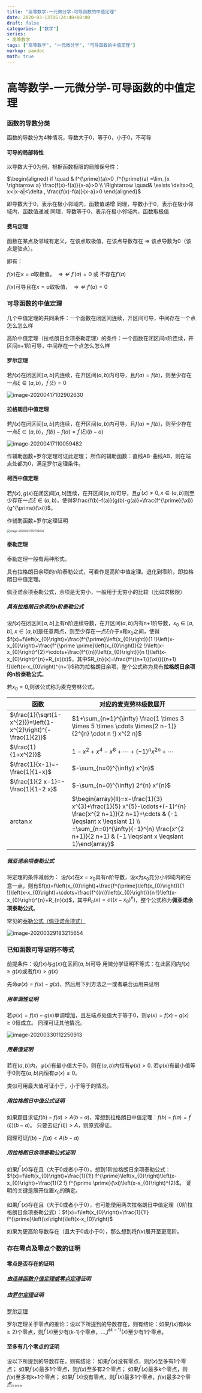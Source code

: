```yaml
---
title: "高等数学-一元微分学-可导函数的中值定理"
date: 2020-03-13T05:24:48+08:00
draft: false
categories: ["数学"]
series:
- 高等数学
tags: ["高等数学", "一元微分学", "可导函数的中值定理"] 
markup: pandoc
math: true
---
```


# 高等数学-一元微分学-可导函数的中值定理

### 函数的导数分类

函数的导数分为4种情况，导数大于0，等于0，小于0，不可导

#### 可导的局部特性

以导数大于0为例，根据函数极限的局部保号性：

$\begin{aligned} if \quad & f^{\prime}(a)>0 ,f^{\prime}(a) =\lim_{x \rightarrow a} \frac{f(x)-f(a)}{x-a}>0 \\ \Rightarrow \quad&  \exists \delta>0,  x<|x-a|<\delta , \frac{f(x)-f(a)}{x-a}>0 \end{aligned}$

即导数大于0，表示在极小邻域内，函数值递增
同理，导数小于0，表示在极小邻域内，函数值递减
同理，导数等于0，表示在极小邻域内，函数取极值

#### 费马定理

函数在某点及邻域有定义，在该点取极值，在该点导数存在 $\Rightarrow$ 该点导数为0（该点是驻点）。

即有：

$f(x)$在$x=a$取极值， $\Rightarrow \nLeftarrow$ $f'(a)=0$ 或 不存在$f'(a)$

$f(x)$可导且在$x=a$取极值， $\Rightarrow \nLeftarrow$ $f'(a)=0$ 

### 可导函数的中值定理

几个中值定理的共同条件：一个函数在闭区间连续，开区间可导，中间存在一个点怎么怎么样

高阶中值定理（拉格朗日余项泰勒定理）的条件：一个函数在闭区间n阶连续，开区间n+1阶可导，中间存在一个点怎么怎么样

#### 罗尔定理

若$f(x)$在闭区间$[a, b]$内连续，在开区间$(a, b)$内可导，且$f(a)=f(b)$，则至少存在一点$\xi \in(a, b)$，$f^{\prime}(\xi)=0$

![image-20200417102902630](https://picgo12138.oss-cn-hangzhou.aliyuncs.com/md/image-20200417102902630.png)

#### 拉格朗日中值定理

若$f(x)$在闭区间$[a, b]$内连续，在开区间$(a, b)$内可导，且$f(a)=f(b)$，则至少存在一点$\xi \in(a, b)$，$f(b)-f(a)=f^{\prime}(\xi)(b-a)$

![image-20200417110059482](https://picgo12138.oss-cn-hangzhou.aliyuncs.com/md/image-20200417110059482.png)

作辅助函数+罗尔定理可证此定理；
所作的辅助函数：直线AB-曲线AB，则在端点处都为0，满足罗尔定理条件。

#### 柯西中值定理

若$f(x), g(x)$在闭区间$[a, b]$连续，在开区间$(a, b)$可导，且$g^{\prime}(x) \neq 0, x \in(a, b)$则至少存在一点$\xi \in(a, b)$，使得$\frac{f(b)-f(a)}{g(b)-g(a)}=\frac{f^{\prime}(\xi)}{g^{\prime}(\xi)}$。



作辅助函数+罗尔定理证明

<img src="https://picgo12138.oss-cn-hangzhou.aliyuncs.com/md/image-20200417112739202.png" alt="image-20200417112739202" style="zoom:50%;" />

#### 泰勒定理

泰勒定理一般有两种形式。

具有拉格朗日余项的n阶泰勒公式，可看作是高阶中值定理。退化到零阶，即拉格朗日中值定理。

佩亚诺余项泰勒公式，余项是无穷小，一般用于无穷小的比较（比如求极限）

##### 具有拉格朗日余项的n阶泰勒公式

设$f(x)$在闭区间$[a,b]$上有n阶连续导数，在开区间$(a,b)$内有n+1阶导数，$x_{0} \in[a, b], x \in[a, b]$是任意两点，则至少存在一点$\xi$介于x和$x_0$之间，使得$f(x)=f\left(x_{0}\right)+\frac{f^{\prime}\left(x_{0}\right)}{1 !}\left(x-x_{0}\right)+\frac{f^{\prime \prime}\left(x_{0}\right)}{2 !}\left(x-x_{0}\right)^{2}+\cdots+\frac{f^{(n)}\left(x_{0}\right)}{n !}\left(x-x_{0}\right)^{n}+R_{x}(x)$，其中$R_{n}(x)=\frac{f^{(n+1)}(\xi)}{(n+1) !}\left(x-x_{0}\right)^{n+1}$称为拉格朗日余项，整个公式称为具有**拉格朗日余项的n阶泰勒公式**。

若$x_0 = 0$,则该公式称为麦克劳林公式。

| 函数                                                         | 对应的麦克劳林级数展开                                       |
| ------------------------------------------------------------ | ------------------------------------------------------------ |
| $\frac{1}{\sqrt{1-x^{2}}}=\left(1-x^{2}\right)^{-\frac{1}{2}}$ | $1+\sum_{n=1}^{\infty} \frac{1 \times 3 \times 5 \times \cdots \times(2 n-1)}{2^{n} \cdot n !} x^{2 n}$ |
| $\frac{1}{1+x^{2}}$                                          | $1-x^{2}+x^{4}-x^{6}+\cdots+(-1)^{n} x^{2 n}+\cdots$         |
| $\frac{1}{x-1}=-\frac{1}{1-x}$                               | $-\sum_{n=0}^{\infty} x^{n}$                                 |
| $\frac{1}{2 x-1}=-\frac{1}{1-2 x}$                           | $-\sum_{n=0}^{\infty} 2^{n} x^{n}$                           |
| $\arctan x$                                                  | $\begin{array}{ll}=x-\frac{1}{3} x^{3}+\frac{1}{5} x^{5}-\cdots+(-1)^{n} \frac{x^{2 n+1}}{2 n+1}+\cdots & (-1 \leqslant x \leqslant 1) \\ =\sum_{n=0}^{\infty}(-1)^{n} \frac{x^{2 n+1}}{2 n+1} & (-1 \leqslant x \leqslant 1)\end{array}$ |

##### 佩亚诺余项泰勒公式

将定理的条件减弱为：
设$f(x)$在$x=x_0$具有n阶导数，设x为$x_0$充分小邻域内的任意一点，则有$f(x)=f\left(x_{0}\right)+\frac{f^{\prime}\left(x_{0}\right)}{1 !}\left(x-x_{0}\right)+\cdots+\frac{f^{(n)}\left(x_{0}\right)}{n !}\left(x-x_{0}\right)^{n}+R_{n}(x)$，其中$R_{n}(x)=o\left(\left(x-x_{0}\right)^{n}\right)$，整个公式称为**佩亚诺余项泰勒公式**。

常见的[泰勒公式（佩亚诺余项式）](#泰勒公式（佩亚诺余项式）)

![image-20200329183215654](https://picgo12138.oss-cn-hangzhou.aliyuncs.com/md/image-20200329183215654.png)

### 已知函数可导证明不等式

前提条件：设$f(x)$与$g(x)$在区间$(a,b)$可导
用微分学证明不等式：在此区间内$f(x) \geqslant g(x)$或者$f(x)>g(x)$

先命$\varphi(x)=f(x)-g(x)$，然后用下列方法之一或者联合运用来证明

##### 用单调性证明

若$\varphi(x)=f(x)-g(x)$单调增加，且左端点处值大于等于0，则$\varphi(x)=f(x)-g(x) \ge 0$恒成立。
同理可证其他情况。

![image-20200330112250913](https://picgo12138.oss-cn-hangzhou.aliyuncs.com/md/image-20200330112250913.png)

##### 用最值证明

若在$(a,b)$内，$\varphi (x)$有最小值大于0，则在$(a,b)$内恒有$\varphi (x) \gt 0$.
若$\varphi (x)$有最小值等于0则在$(a,b)$内恒有$\varphi (x) \ge 0$。

类似可用最大值可证小于，小于等于的情况。

##### 用拉格朗日中值公式证明

如果题目求证$f(b)-f(a)>A(b-a)$，常想到拉格朗日中值定理：$f(b)-f(a)=f^{\prime}(\xi)(b-a)$。
只要去证$f^{\prime}(\xi)>A$，则原式得证。

同理可证$f(b)-f(a)<A(b-a)$

##### 用拉格朗日余项泰勒公式证明

如果$f^{\prime \prime}(x)$存在且（大于0或者小于0），想到1阶拉格朗日余项泰勒公式：$f(x)=f\left(x_{0}\right)+\frac{1}{1!} f^{\prime}\left(x_{0}\right)\left(x-x_{0}\right)+\frac{1}{2 !} f^{\prime \prime}(\xi)\left(x-x_{0}\right)^{2}$。
证明的关键是展开位置$x_0$的确定。

如果$f^{\prime \prime}(x)$存在且（大于0或者小于0），也可能使用两次拉格朗日中值定理（0阶拉格朗日余项泰勒公式）：$f(x)=f\left(x_{0}\right)+\frac{1}{1!} f^{\prime}\left(\xi\right)\left(x-x_{0}\right)$

如果为更高阶导数存在（且大于0或小于0），那么想到将$f(x)$展开至更高阶。

### 存在零点及零点个数的证明

#### 零点是否存在的证明

##### 由[连续函数介值定理或零点定理](#闭区间上连续函数的性质)证明

##### 由[罗尔定理](#罗尔定理)证明

[罗尔定理](#罗尔定理)

罗尔定理关于零点的推论：设以下所提到的导数存在，则有结论：如果$f(x)$有$k(k\ge 2)$个零点，则$f^\prime (x)$至少有(k-1)个零点，...,$f^{(k-1)}(x)$至少有1个零点。

#### 至多有几个零点的证明

设以下所提到的导数存在，则有结论：
如果$f^{\prime}(x)$没有零点，则$f(x)$至多有1个零点；
如果$f^{\prime}(x)$最多1个零点，则$f(x)$至多有2个零点；
如果$f^{\prime}(x)$最多k个零点，则$f(x)$至多有k+1个零点；
如果$f^{\prime \prime}(x)$没有零点，则$f^{\prime}(x)$最多1个零点，$f(x)$最多2个零点。。。。